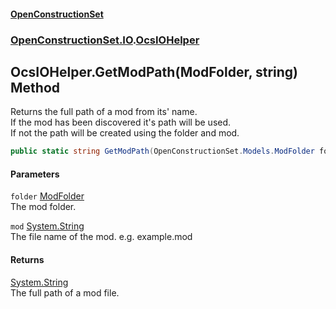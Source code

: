 #### [OpenConstructionSet](index 'index')
### [OpenConstructionSet.IO](index#OpenConstructionSet_IO 'OpenConstructionSet.IO').[OcsIOHelper](JZTSUWDp1bIPbzqkTvZY3Q 'OpenConstructionSet.IO.OcsIOHelper')
## OcsIOHelper.GetModPath(ModFolder, string) Method
Returns the full path of a mod from its' name.  
If the mod has been discovered it's path will be used.  
If not the path will be created using the folder and mod.  
```csharp
public static string GetModPath(OpenConstructionSet.Models.ModFolder folder, string mod);
```
#### Parameters
<a name='OpenConstructionSet_IO_OcsIOHelper_GetModPath(OpenConstructionSet_Models_ModFolder_string)_folder'></a>
`folder` [ModFolder](0h0FW6YI9iSflrhSD7PySw 'OpenConstructionSet.Models.ModFolder')  
The mod folder.
  
<a name='OpenConstructionSet_IO_OcsIOHelper_GetModPath(OpenConstructionSet_Models_ModFolder_string)_mod'></a>
`mod` [System.String](https://docs.microsoft.com/en-us/dotnet/api/System.String 'System.String')  
The file name of the mod. e.g. example.mod
  
#### Returns
[System.String](https://docs.microsoft.com/en-us/dotnet/api/System.String 'System.String')  
The full path of a mod file.

